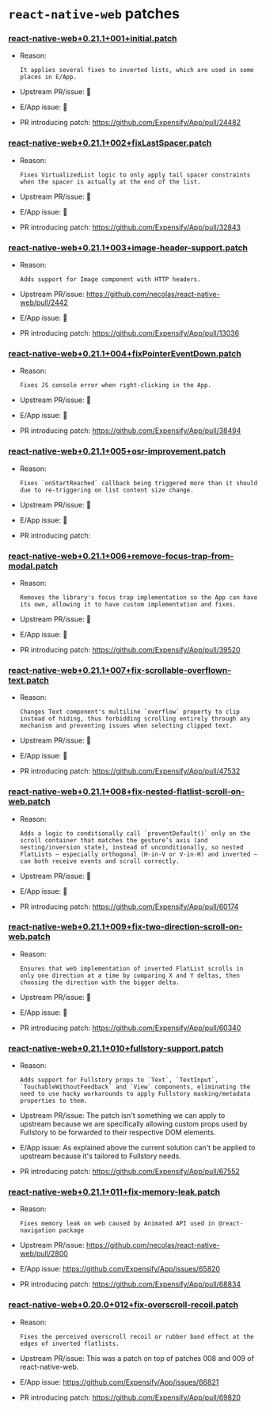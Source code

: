 # `react-native-web` patches

### [react-native-web+0.21.1+001+initial.patch](react-native-web+0.21.1+001+initial.patch)

- Reason:
  
    ```
    It applies several fixes to inverted lists, which are used in some places in E/App.
    ```
  
- Upstream PR/issue: 🛑
- E/App issue: 🛑
- PR introducing patch: https://github.com/Expensify/App/pull/24482

### [react-native-web+0.21.1+002+fixLastSpacer.patch](react-native-web+0.21.1+002+fixLastSpacer.patch)

- Reason:
  
    ```
    Fixes VirtualizedList logic to only apply tail spacer constraints when the spacer is actually at the end of the list.
    ```
  
- Upstream PR/issue: 🛑
- E/App issue: 🛑
- PR introducing patch: https://github.com/Expensify/App/pull/32843

### [react-native-web+0.21.1+003+image-header-support.patch](react-native-web+0.21.1+003+image-header-support.patch)

- Reason:
  
    ```
    Adds support for Image component with HTTP headers.
    ```
  
- Upstream PR/issue: https://github.com/necolas/react-native-web/pull/2442
- E/App issue: 🛑
- PR introducing patch: https://github.com/Expensify/App/pull/13036

### [react-native-web+0.21.1+004+fixPointerEventDown.patch](react-native-web+0.21.1+004+fixPointerEventDown.patch)

- Reason:
  
    ```
    Fixes JS console error when right-clicking in the App.
    ```
  
- Upstream PR/issue: 🛑
- E/App issue: 🛑
- PR introducing patch: https://github.com/Expensify/App/pull/38494

### [react-native-web+0.21.1+005+osr-improvement.patch](react-native-web+0.21.1+005+osr-improvement.patch)

- Reason:
  
    ```
    Fixes `onStartReached` callback being triggered more than it should due to re-triggering on list content size change.
    ```
  
- Upstream PR/issue: 🛑
- E/App issue: 🛑
- PR introducing patch: 

### [react-native-web+0.21.1+006+remove-focus-trap-from-modal.patch](react-native-web+0.21.1+006+remove-focus-trap-from-modal.patch)

- Reason:
  
    ```
    Removes the library's focus trap implementation so the App can have its own, allowing it to have custom implementation and fixes.
    ```
  
- Upstream PR/issue: 🛑
- E/App issue: 🛑
- PR introducing patch: https://github.com/Expensify/App/pull/39520

### [react-native-web+0.21.1+007+fix-scrollable-overflown-text.patch](react-native-web+0.21.1+007+fix-scrollable-overflown-text.patch)

- Reason:
  
    ```
    Changes Text component's multiline `overflow` property to clip instead of hiding, thus forbidding scrolling entirely through any mechanism and preventing issues when selecting clipped text.
    ```
  
- Upstream PR/issue: 🛑
- E/App issue: 🛑
- PR introducing patch: https://github.com/Expensify/App/pull/47532

### [react-native-web+0.21.1+008+fix-nested-flatlist-scroll-on-web.patch](react-native-web+0.21.1+008+fix-nested-flatlist-scroll-on-web.patch)

- Reason:
  
    ```
    Adds a logic to conditionally call `preventDefault()` only on the scroll container that matches the gesture’s axis (and nesting/inversion state), instead of unconditionally, so nested FlatLists — especially orthogonal (H-in-V or V-in-H) and inverted — can both receive events and scroll correctly.
    ```
  
- Upstream PR/issue: 🛑
- E/App issue: 🛑
- PR introducing patch: https://github.com/Expensify/App/pull/60174

### [react-native-web+0.21.1+009+fix-two-direction-scroll-on-web.patch](react-native-web+0.21.1+009+fix-two-direction-scroll-on-web.patch)

- Reason:
  
    ```
    Ensures that web implementation of inverted FlatList scrolls in only one direction at a time by comparing X and Y deltas, then choosing the direction with the bigger delta.
    ```
  
- Upstream PR/issue: 🛑
- E/App issue: 🛑
- PR introducing patch: https://github.com/Expensify/App/pull/60340

### [react-native-web+0.21.1+010+fullstory-support.patch](react-native-web+0.21.1+010+fullstory-support.patch)

- Reason:
  
    ```
    Adds support for Fullstory props to `Text`, `TextInput`, `TouchableWithoutFeedback` and `View` components, eliminating the need to use hacky workarounds to apply Fullstory masking/metadata properties to them.
    ```
  
- Upstream PR/issue: The patch isn't something we can apply to upstream because we are specifically allowing custom props used by Fullstory to be forwarded to their respective DOM elements.
- E/App issue: As explained above the current solution can't be applied to upstream because it's tailored to Fullstory needs.
- PR introducing patch: https://github.com/Expensify/App/pull/67552

### [react-native-web+0.21.1+011+fix-memory-leak.patch](react-native-web+0.21.1+011+fix-memory-leak.patch)
- Reason:
  
    ```
    Fixes memory leak on web caused by Animated API used in @react-navigation package
    ```
  
- Upstream PR/issue: https://github.com/necolas/react-native-web/pull/2800
- E/App issue: https://github.com/Expensify/App/issues/65820
- PR introducing patch: https://github.com/Expensify/App/pull/68834

### [react-native-web+0.20.0+012+fix-overscroll-recoil.patch](react-native-web+0.20.0+012+fix-overscroll-recoil.patch)

- Reason:
  
    ```
    Fixes the perceived overscroll recoil or rubber band effect at the edges of inverted flatlists.
    ```
  
- Upstream PR/issue: This was a patch on top of patches 008 and 009 of react-native-web.
- E/App issue: https://github.com/Expensify/App/issues/66821
- PR introducing patch: https://github.com/Expensify/App/pull/69820